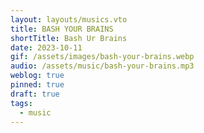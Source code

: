 ```yaml
---
layout: layouts/musics.vto
title: BASH YOUR BRAINS
shortTitle: Bash Ur Brains
date: 2023-10-11
gif: /assets/images/bash-your-brains.webp
audio: /assets/music/bash-your-brains.mp3
weblog: true
pinned: true
draft: true
tags:
  - music
---
```

